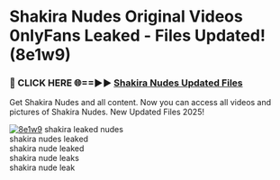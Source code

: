 # Shakira Nudes Original Videos 0nlyFans Leaked - Files Updated! (8e1w9)

<h3>🔴 CLICK HERE 🌐==►► <a href="https://tinyurl.com/5h6xmrr3" rel="nofollow">Shakira Nudes Updated Files</a></h3>

Get Shakira Nudes and all content. Now you can access all videos and pictures of Shakira Nudes. New Updated Files 2025!

[![8e1w9](https://i.imgur.com/KVD873Z.gif)](https://tinyurl.com/5h6xmrr3)
shakira leaked nudes<br>
shakira nudes leaked<br>
shakira nude leaked<br>
shakira nude leaks<br>
shakira nude leak